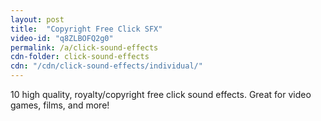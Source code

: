 ```yaml
---
layout: post
title:  "Copyright Free Click SFX"
video-id: "q8ZLBOFQ2g0"
permalink: /a/click-sound-effects
cdn-folder: click-sound-effects
cdn: "/cdn/click-sound-effects/individual/"
---
```


10 high quality, royalty/copyright free click sound effects. Great for video games, films, and more!
